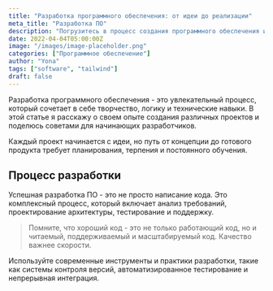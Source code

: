 ```yaml
---
title: "Разработка программного обеспечения: от идеи до реализации"
meta_title: "Разработка ПО"
description: "Погрузитесь в процесс создания программного обеспечения и узнайте о ключевых этапах разработки"
date: 2022-04-04T05:00:00Z
image: "/images/image-placeholder.png"
categories: ["Программное обеспечение"]
author: "Yona"
tags: ["software", "tailwind"]
draft: false
---
```


Разработка программного обеспечения - это увлекательный процесс, который сочетает в себе творчество, логику и технические навыки. В этой статье я расскажу о своем опыте создания различных проектов и поделюсь советами для начинающих разработчиков.

Каждый проект начинается с идеи, но путь от концепции до готового продукта требует планирования, терпения и постоянного обучения.

## Процесс разработки

Успешная разработка ПО - это не просто написание кода. Это комплексный процесс, который включает анализ требований, проектирование архитектуры, тестирование и поддержку.

> Помните, что хороший код - это не только работающий код, но и читаемый, поддерживаемый и масштабируемый код. Качество важнее скорости.

Используйте современные инструменты и практики разработки, такие как системы контроля версий, автоматизированное тестирование и непрерывная интеграция.
